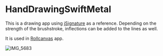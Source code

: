 # HandDrawingSwiftMetal

This is a drawing app using [jSignature](https://willowsystems.github.io/jSignature/#/about/linesmoothing/) as a reference. Depending on the strength of the brushstroke, inflections can be added to the lines as well.

It is used in [Rollcanvas](https://rollcanvas.org) app.

![IMG_5683](https://user-images.githubusercontent.com/51893896/143883969-2b349f64-04d7-4b3a-95bd-7b97f9ccd178.PNG)

